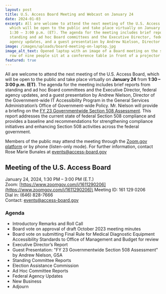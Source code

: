 ```yaml
---
layout: post
title: U.S. Access Board Meeting and Webcast on January 24
date: 2024-01-03
excerpt: All are welcome to attend the next meeting of the U.S. Access Board,
  which will be open to the public and take place virtually on January 24 from
  1:30 – 3:00 p.m. (ET). The agenda for the meeting includes brief reports from
  standing and ad hoc Board committees and the Executive Director, federal
  agency updates, and a guest presentation by Andrew Nielson, Director of . . .
image: /images/uploads/board-meeting-on-laptop.jpg
image_alt_text: Opened laptop with an image of a Board meeting on the screen. A
  row of nine people sit at a conference table in front of a projector screen.
featured: true
---
```

All are welcome to attend the next meeting of the U.S. Access Board, which will be open to the public and take place virtually on **January 24** from **1:30 – 3:00 p.m. (ET)**. The agenda for the meeting includes brief reports from standing and ad hoc Board committees and the Executive Director, federal agency updates, and a guest presentation by Andrew Nielson, Director of the Government-wide IT Accessibility Program in the General Services Administration’s Office of Government-wide Policy. Mr. Nielson will provide a briefing on the [FY 23 Governmentwide Section 508 Assessment](https://www.section508.gov/manage/section-508-assessment/2023/message-from-gsa-administrator/). This report addresses the current state of federal Section 508 compliance and provides a baseline and recommendations for strengthening compliance initiatives and enhancing Section 508 activities across the federal government.

Members of the public may attend the meeting through the [Zoom.gov platform](https://www.zoomgov.com/j/1611290206) or by phone (listen-only mode). For further information, contact Rose Marie Bunales at [events@access-board.gov](mailto:events@access-board.gov)

## Meeting of the U.S. Access Board

January 24, 2024, 1:30 PM – 3:00 PM (E.T.)\
Zoom: [https://www.zoomgov.com/j/1611290206](https://www.zoomgov.com/j/1611290206)\
Meeting ID: 161 129 0206\
Dial in: (646) 828-7666\
Contact: [events@access-board.gov](mailto:events@access-board.gov)

### Agenda

* Introductory Remarks and Roll Call
* Board vote on approval of draft October 2023 meeting minutes
* Board vote on submitting Final Rule for Medical Diagnostic Equipment Accessibility Standards to Office of Management and Budget for review
* Executive Director’s Report
* Guest Presentation: "FY 23 Governmentwide Section 508 Assessment" by Andrew Nielson, GSA
* Standing Committee Reports
* Election Assistance Commission
* Ad Hoc Committee Reports
* Federal Agency Updates
* New Business
* Adjourn
